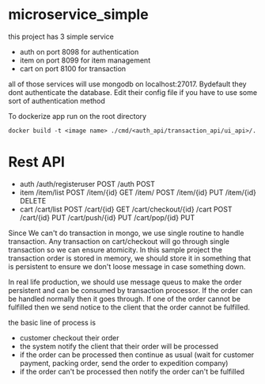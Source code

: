 # microservice_simple

this project has 3 simple service 

- auth on port 8098 for authentication
- item on port 8099 for item management
- cart on port 8100 for transaction

all of those services will use mongodb on localhost:27017. Bydefault they dont authenticate the database. Edit their config file if you have to use some sort of authentication method

To dockerize app run on the root directory
```
docker build -t <image name> ./cmd/<auth_api/transaction_api/ui_api>/.
```

# Rest API
- auth
  /auth/registeruser POST
  /auth POST
- item
  /item/list POST
  /item/{id} GET
  /item/     POST
  /item/{id} PUT
  /item/{id} DELETE
- cart
  /cart/list      POST
  /cart/{id}      GET
  /cart/checkout/{id}
  /cart           POST
  /cart/{id}      PUT
  /cart/push/{id} PUT
  /cart/pop/{id}  PUT

Since We can't do transaction in mongo, we use single routine to handle transaction. Any transaction on cart/checkout will go through single transaction so we can ensure atomicity. In this sample project the transaction order is stored in memory, we should store it in something that is persistent to ensure we don't loose message in case something down. 

In real life production, we should use message queus to make the order persistent and can be consumed by transaction processor. If the order can be handled normally then it goes through. If one of the order cannot be fulfilled then we send notice to the client that the order cannot be fulfilled.

the basic line of process is
- customer checkout their order
- the system notify the client that their order will be processed
- if the order can be processed then continue as usual (wait for customer payment, packing order, send the order to expedition company)
- if the order can't be processed then notify the order can't be fulfilled